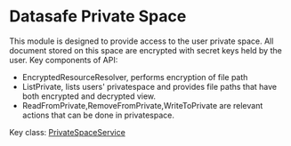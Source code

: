 # Datasafe Private Space

This module is designed to provide access to the user private space. 
All document stored on this space are encrypted with secret keys held by the user.
Key components of API:
- EncryptedResourceResolver, performs encryption of file path
- ListPrivate, lists users' privatespace and provides file paths that have both encrypted and decrypted view.
- ReadFromPrivate,RemoveFromPrivate,WriteToPrivate are relevant actions that can be done in privatespace.

Key class:
[PrivateSpaceService](src/main/java/de/adorsys/datasafe/privatestore/api/PrivateSpaceService.java)